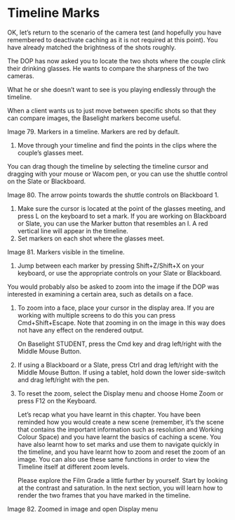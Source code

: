 # Timeline Marks

OK, let’s return to the scenario of the camera test \(and hopefully you have remembered to deactivate caching as it is not required at this point\). You have already matched the brightness of the shots roughly.

The DOP has now asked you to locate the two shots where the couple clink their drinking glasses. He wants to compare the sharpness of the two cameras.

What he or she doesn’t want to see is you playing endlessly through the timeline.

When a client wants us to just move between specific shots so that they can compare images, the Baselight markers become useful.

Image 79. Markers in a timeline. Markers are red by default.

1. Move through your timeline and find the points in the clips where the couple’s glasses meet.

You can drag though the timeline by selecting the timeline cursor and dragging with your mouse or Wacom pen, or you can use the shuttle control on the Slate or Blackboard.

Image 80. The arrow points towards the shuttle controls on Blackboard 1.

1. Make sure the cursor is located at the point of the glasses meeting, and press L on the keyboard to set a mark. If you are working on Blackboard or Slate, you can use the Marker button that resembles an I. A red vertical line will appear in the timeline.
2. Set markers on each shot where the glasses meet.

Image 81. Markers visible in the timeline.

1. Jump between each marker by pressing Shift+Z/Shift+X on your keyboard, or use the appropriate controls on your Slate or Blackboard.

You would probably also be asked to zoom into the image if the DOP was interested in examining a certain area, such as details on a face.

1. To zoom into a face, place your cursor in the display area. If you are working with multiple screens to do this you can press Cmd+Shift+Escape. Note that zooming in on the image in this way does not have any effect on the rendered output.

   On Baselight STUDENT, press the Cmd key and drag left/right with the Middle Mouse Button.

2. If using a Blackboard or a Slate, press Ctrl and drag left/right with the Middle Mouse Button. If using a tablet, hold down the lower side-switch and drag left/right with the pen.
3. To reset the zoom, select the Display menu and choose Home Zoom or press F12 on the Keyboard.

   Let’s recap what you have learnt in this chapter. You have been reminded how you would create a new scene \(remember, it’s the scene that contains the important information such as resolution and Working Colour Space\) and you have learnt the basics of caching a scene. You have also learnt how to set marks and use them to navigate quickly in the timeline, and you have learnt how to zoom and reset the zoom of an image. You can also use these same functions in order to view the Timeline itself at different zoom levels.

   Please explore the Film Grade a little further by yourself. Start by looking at the contrast and saturation. In the next section, you will learn how to render the two frames that you have marked in the timeline.

Image 82. Zoomed in image and open Display menu

